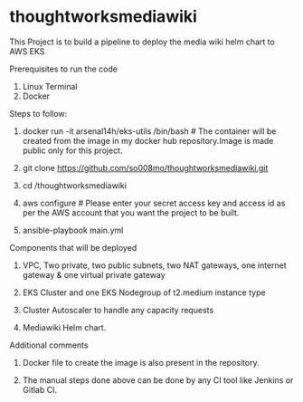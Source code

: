 # thoughtworksmediawiki

This Project is to build a pipeline to deploy the media wiki helm chart to AWS EKS

Prerequisites to run the code

1. Linux Terminal
2. Docker

Steps to follow:

1. docker run -it arsenal14h/eks-utils /bin/bash  # The container will be created from the image in my docker hub repository.Image is made public only for this project.

2. git clone https://github.com/so008mo/thoughtworksmediawiki.git 

2. cd /thoughtworksmediawiki

3. aws configure    # Please enter your secret access key and access id as per the AWS account that you want the project to be built.

4. ansible-playbook main.yml

Components that will be deployed

1. VPC, Two private, two public subnets, two NAT gateways, one internet gateway & one virtual private gateway

2. EKS Cluster and one EKS Nodegroup of t2.medium instance type

3. Cluster Autoscaler to handle any capacity requests

4. Mediawiki Helm chart.

Additional comments

1. Docker file to create the image is also present in the repository.

2. The manual steps done above can be done by any CI tool like Jenkins or Gitlab CI.

